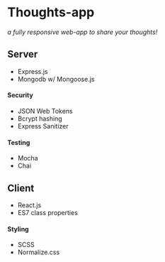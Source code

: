 # Thoughts-app
*a fully responsive web-app to share your thoughts!*
## Server

- Express.js
- Mongodb w/ Mongoose.js
#### Security
- JSON Web Tokens
- Bcrypt hashing
- Express Sanitizer

#### Testing
- Mocha
- Chai


## Client

- React.js
- ES7 class properties
#### Styling
- SCSS
- Normalize.css
